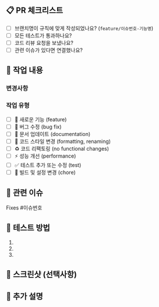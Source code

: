 ## 📋 PR 체크리스트

- [ ] 브랜치명이 규칙에 맞게 작성되었나요? (`feature/이슈번호-기능명`)
- [ ] 모든 테스트가 통과하나요?
- [ ] 코드 리뷰 요청을 보냈나요?
- [ ] 관련 이슈가 있다면 연결했나요?

## 🎯 작업 내용

### 변경사항
<!-- 어떤 변경사항이 있었는지 간략하게 설명해주세요 -->

### 작업 유형
<!-- 해당하는 항목에 [x] 표시해주세요 -->
- [ ] 🎉 새로운 기능 (feature)
- [ ] 🐛 버그 수정 (bug fix)
- [ ] 📝 문서 업데이트 (documentation)
- [ ] 🎨 코드 스타일 변경 (formatting, renaming)
- [ ] ♻️ 코드 리팩토링 (no functional changes)
- [ ] ⚡ 성능 개선 (performance)
- [ ] ✅ 테스트 추가 또는 수정 (test)
- [ ] 🔧 빌드 및 설정 변경 (chore)

## 🔗 관련 이슈
<!-- 관련 이슈가 있다면 링크해주세요 -->
Fixes #이슈번호

## 🧪 테스트 방법
<!-- 이 변경사항을 어떻게 테스트할 수 있는지 설명해주세요 -->

1. 
2. 
3. 

## 📸 스크린샷 (선택사항)
<!-- UI 변경사항이 있다면 스크린샷을 첨부해주세요 -->

## 💬 추가 설명
<!-- 리뷰어가 알아야 할 추가 정보가 있다면 작성해주세요 -->
